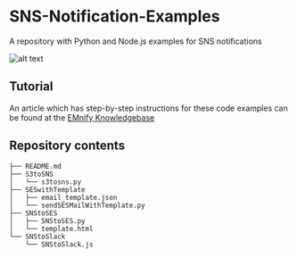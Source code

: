 # SNS-Notification-Examples

A repository with Python and Node.js examples for SNS notifications

![alt text](https://emnify-public-docs.s3.eu-central-1.amazonaws.com/assets/images/kb/stack.png "Example Setup")

## Tutorial

An article which has step-by-step instructions for these code examples can be found at the [EMnify Knowledgebase](https://support.emnify.com/hc/en-us/articles/360010536679-Webinar-Email-Slack-notifications-from-the-EMnify-Data-Streamer)

## Repository contents

```
├── README.md
├── S3toSNS
│   └── s3tosns.py
├── SESwithTemplate
│   ├── email_template.json
│   └── sendSESMailWithTemplate.py
├── SNStoSES
│   ├── SNStoSES.py
│   └── template.html
└── SNStoSlack
    └── SNStoSlack.js
```
